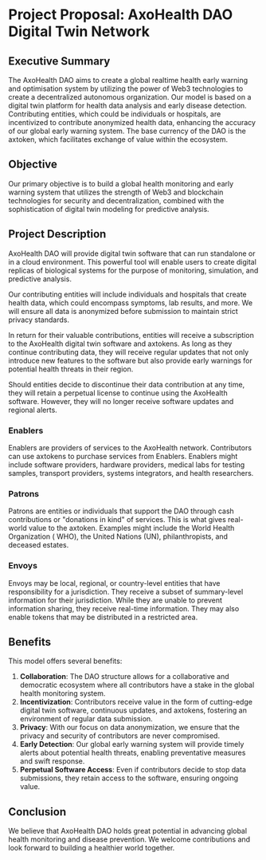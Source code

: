 # Project Proposal: AxoHealth DAO Digital Twin Network

## Executive Summary

The AxoHealth DAO aims to create a global realtime health early warning and optimisation system by utilizing the power of
Web3 technologies to create a decentralized autonomous organization. Our model is based on a digital twin platform for
health data analysis and early disease detection. Contributing entities, which could be individuals or hospitals, are
incentivized to contribute anonymized health data, enhancing the accuracy of our global early warning system. The base
currency of the DAO is the axtoken, which facilitates exchange of value within the ecosystem.

## Objective

Our primary objective is to build a global health monitoring and early warning system that utilizes the strength of Web3
and blockchain technologies for security and decentralization, combined with the sophistication of digital twin modeling
for predictive analysis.

## Project Description

AxoHealth DAO will provide digital twin software that can run standalone or in a cloud environment. This powerful tool
will enable users to create digital replicas of biological systems for the purpose of monitoring, simulation, and
predictive analysis.

Our contributing entities will include individuals and hospitals that create health data, which could encompass
symptoms, lab results, and more. We will ensure all data is anonymized before submission to maintain strict privacy
standards.

In return for their valuable contributions, entities will receive a subscription to the AxoHealth digital twin software
and axtokens. As long as they continue contributing data, they will receive regular updates that not only introduce new
features to the software but also provide early warnings for potential health threats in their region.

Should entities decide to discontinue their data contribution at any time, they will retain a perpetual license to
continue using the AxoHealth software. However, they will no longer receive software updates and regional alerts.

### Enablers

Enablers are providers of services to the AxoHealth network. Contributors can use axtokens to purchase services from
Enablers. Enablers might include software providers, hardware providers, medical labs for testing samples, transport
providers, systems integrators, and health researchers.

### Patrons

Patrons are entities or individuals that support the DAO through cash contributions or \"donations in kind\" of
services. This is what gives real-world value to the axtoken. Examples might include the World Health Organization (
WHO), the United Nations (UN), philanthropists, and deceased estates.

### Envoys

Envoys may be local, regional, or country-level entities that have responsibility for a jurisdiction. They receive a
subset of summary-level information for their jurisdiction. While they are unable to prevent information sharing, they
receive real-time information. They may also enable tokens that may be distributed in a restricted area.

## Benefits

This model offers several benefits:

1. **Collaboration**: The DAO structure allows for a collaborative and democratic ecosystem where all contributors have
   a stake in the global health monitoring system.
2. **Incentivization**: Contributors receive value in the form of cutting-edge digital twin software, continuous
   updates, and axtokens, fostering an environment of regular data submission.
3. **Privacy**: With our focus on data anonymization, we ensure that the privacy and security of contributors are never
   compromised.
4. **Early Detection**: Our global early warning system will provide timely alerts about potential health threats,
   enabling preventative measures and swift response.
5. **Perpetual Software Access**: Even if contributors decide to stop data submissions, they retain access to the
   software, ensuring ongoing value.

## Conclusion

We believe that AxoHealth DAO holds great potential in advancing global health monitoring and disease prevention. We
welcome contributions and look forward to building a healthier world together.


